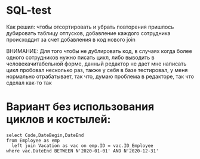 # SQL-test


Как решил: чтобы отсортировать и убрать повторения пришлось дубировать таблицу отпусков, добавление каждого
сотрудника происходдит за счет добавления в код нового join 

ВНИМАНИЕ: Для того чтобы не дублировать код, в случаях когда более одного сотрудников нужно писать 
цикл, либо выводить в человекачитабельной форме, данный редактор не дает мне написать цикл пробовал 
несколько раз, также у себя в базе тестировал, у меня нормально отрабатывает, так что, думаю проблема в
редакторе, так что сделал как-то так

# Вариант без использования циклов и костылей:

```
select Code,DateBegin,DateEnd
from Employee as emp
  left join Vacation as vac on emp.ID = vac.ID_Employee
where vac.DateEnd BETWEEN N'2020-01-01' AND N'2020-12-31'
```

